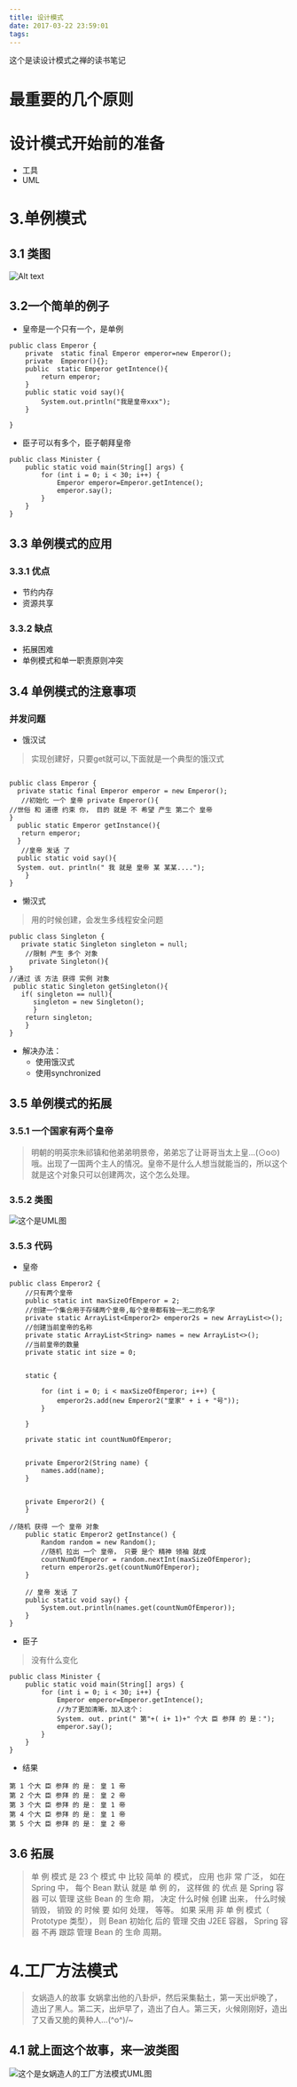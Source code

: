 ```yaml
---
title: 设计模式
date: 2017-03-22 23:59:01
tags:
---
```


这个是读设计模式之禅的读书笔记

<!-- more -->

# 最重要的几个原则

# 设计模式开始前的准备

* 工具
* UML

# 3.单例模式
## 3.1 类图

![Alt text](/设计模式/diagram-3798961331217258717.png "Optional title")

## 3.2一个简单的例子
* 皇帝是一个只有一个，是单例
```
public class Emperor {
    private  static final Emperor emperor=new Emperor();
    private  Emperor(){};
    public  static Emperor getIntence(){
        return emperor;
    }
    public static void say(){
        System.out.println("我是皇帝xxx");
    }

}
```
* 臣子可以有多个，臣子朝拜皇帝

```
public class Minister {
    public static void main(String[] args) {
        for (int i = 0; i < 30; i++) {
            Emperor emperor=Emperor.getIntence();
            emperor.say();
        }
    }
}
```

## 3.3 单例模式的应用
### 3.3.1 优点
* 节约内存
* 资源共享

### 3.3.2 缺点
* 拓展困难
* 单例模式和单一职责原则冲突

## 3.4 单例模式的注意事项
### 并发问题
* 饿汉试
> 实现创建好，只要get就可以,下面就是一个典型的饿汉式
```

public class Emperor {
  private static final Emperor emperor = new Emperor();
   //初始化 一个 皇帝 private Emperor(){
//世俗 和 道德 约束 你， 目的 就是 不 希望 产生 第二个 皇帝
}
  public static Emperor getInstance(){
   return emperor;
  }
   //皇帝 发话 了
  public static void say(){
  System. out. println(" 我 就是 皇帝 某 某某....");
    }
}

```

* 懒汉式
> 用的时候创建，会发生多线程安全问题
```
public class Singleton {
   private static Singleton singleton = null;
    //限制 产生 多个 对象
     private Singleton(){
}
//通过 该 方法 获得 实例 对象
 public static Singleton getSingleton(){
   if( singleton == null){
      singleton = new Singleton();
      }
    return singleton;
    }
}

```

* 解决办法：
  * 使用饿汉式
  * 使用synchronized

## 3.5 单例模式的拓展
### 3.5.1 一个国家有两个皇帝
> 明朝的明英宗朱祁镇和他弟弟明景帝，弟弟忘了让哥哥当太上皇...(⊙o⊙)哦。出现了一国两个主人的情况。皇帝不是什么人想当就能当的，所以这个就是这个对象只可以创建两次，这个怎么处理。

### 3.5.2 类图

![这个是UML图](/设计模式/diagram-8826285099454707507.png)

### 3.5.3 代码
* 皇帝

```
public class Emperor2 {
    //只有两个皇帝
    public static int maxSizeOfEmperor = 2;
    //创建一个集合用于存储两个皇帝,每个皇帝都有独一无二的名字
    private static ArrayList<Emperor2> emperor2s = new ArrayList<>();
    //创建当前皇帝的名称
    private static ArrayList<String> names = new ArrayList<>();
    //当前皇帝的数量
    private static int size = 0;


    static {

        for (int i = 0; i < maxSizeOfEmperor; i++) {
            emperor2s.add(new Emperor2("皇家" + i + "号"));
        }

    }

    private static int countNumOfEmperor;


    private Emperor2(String name) {
        names.add(name);
    }


    private Emperor2() {
    }

//随机 获得 一个 皇帝 对象
    public static Emperor2 getInstance() {
        Random random = new Random();
        //随机 拉出 一个 皇帝， 只要 是个 精神 领袖 就成
        countNumOfEmperor = random.nextInt(maxSizeOfEmperor);
        return emperor2s.get(countNumOfEmperor);
    }

    // 皇帝 发话 了
    public static void say() {
        System.out.println(names.get(countNumOfEmperor));
    }
}
```

* 臣子
> 没有什么变化

```
public class Minister {
    public static void main(String[] args) {
        for (int i = 0; i < 30; i++) {
            Emperor emperor=Emperor.getIntence();
            //为了更加清晰，加入这个：
            System. out. print(" 第"+( i+ 1)+" 个大 臣 参拜 的 是：");
            emperor.say();
        }
    }
}
```

* 结果
```
第 1 个大 臣 参拜 的 是： 皇 1 帝
第 2 个大 臣 参拜 的 是： 皇 2 帝
第 3 个大 臣 参拜 的 是： 皇 1 帝
第 4 个大 臣 参拜 的 是： 皇 1 帝
第 5 个大 臣 参拜 的 是： 皇 2 帝
```

## 3.6 拓展
> 单 例 模式 是 23 个 模式 中 比较 简单 的 模式， 应用 也非 常 广泛， 如在 Spring 中， 每个 Bean 默认 就是 单 例 的， 这样做 的 优点 是 Spring 容器 可以 管理 这些 Bean 的 生命 期， 决定 什么时候 创建 出来， 什么时候 销毁， 销毁 的 时候 要 如何 处理， 等等。 如果 采用 非 单 例 模式（ Prototype 类型）， 则 Bean 初始化 后的 管理 交由 J2EE 容器， Spring 容器 不再 跟踪 管理 Bean 的 生命 周期。



# 4.工厂方法模式
> 女娲造人的故事
> 女娲拿出他的八卦炉，然后采集黏土，第一天出炉晚了，造出了黑人。第二天，出炉早了，造出了白人。第三天，火候刚刚好，造出了又香又脆的黄种人...\(^o^)/~

## 4.1 就上面这个故事，来一波类图
![这个是女娲造人的工厂方法模式UML图](设计模式/diagram-3665263129162863714.png)
